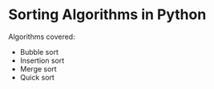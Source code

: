 # Sorting Algorithms in Python

Algorithms covered:
- Bubble sort
- Insertion sort
- Merge sort
- Quick sort
